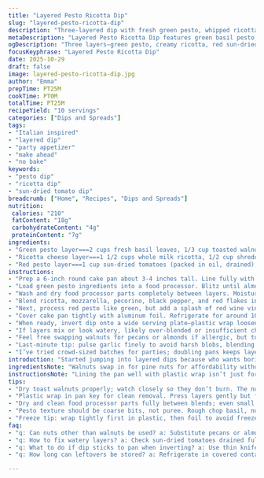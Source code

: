 ```yaml
---
title: "Layered Pesto Ricotta Dip"
slug: "layered-pesto-ricotta-dip"
description: "Three-layered dip with fresh green pesto, whipped ricotta blend, and vibrant red pesto, all set firm in a cake pan, perfect for chip-dipping or casual spreads. Uses basil, sun-dried tomatoes, and ricotta with an added twist of toasted pine nuts swapped for walnuts. Chill or freeze to firm up; thaw properly before serving. Easy to adjust for texture or flavor balance, with tips on keeping color vivid and avoiding watery layers."
metaDescription: "Layered Pesto Ricotta Dip features green basil pesto, whipped ricotta, sun-dried tomato pesto layers. Toast nuts, chill well for firm, colorful slices."
ogDescription: "Three layers—green pesto, creamy ricotta, red sun-dried tomato pesto. Toast nuts dry, chill long, slice neat. Serve with sturdy chips for crunch contrast."
focusKeyphrase: "Layered Pesto Ricotta Dip"
date: 2025-10-29
draft: false
image: layered-pesto-ricotta-dip.jpg
author: "Emma"
prepTime: PT25M
cookTime: PT0M
totalTime: PT25M
recipeYield: "10 servings"
categories: ["Dips and Spreads"]
tags:
- "Italian inspired"
- "layered dip"
- "party appetizer"
- "make ahead"
- "no bake"
keywords:
- "pesto dip"
- "ricotta dip"
- "sun-dried tomato dip"
breadcrumb: ["Home", "Recipes", "Dips and Spreads"]
nutrition: 
 calories: "210"
 fatContent: "18g"
 carbohydrateContent: "4g"
 proteinContent: "7g"
ingredients:
- "Green pesto layer===2 cups fresh basil leaves, 1/3 cup toasted walnuts (substituted pine nuts), 1/2 cup grated parmesan, 1/3 cup olive oil, 2 garlic cloves, salt to taste"
- "Ricotta cheese layer===1 1/2 cups whole milk ricotta, 1/2 cup shredded mozzarella, 1/4 cup grated pecorino romano, 1/4 teaspoon freshly cracked black pepper, pinch red pepper flakes"
- "Red pesto layer===1 cup sun-dried tomatoes (packed in oil, drained), 1/4 cup toasted walnuts, 1/4 cup grated parmesan, 1 garlic clove, 1/3 cup olive oil, 1 teaspoon red wine vinegar"
instructions:
- "Prep a 6-inch round cake pan about 3-4 inches tall. Line fully with plastic wrap – this helps lift out the dip cleanly. Don't skip lining edges well; plastic sticking tight is key."
- "Load green pesto ingredients into a food processor. Blitz until almost smooth but still with tiny bits—texture matters, not puree. Taste, adjust salt or oil if too thick. Spread evenly in cake pan. Use rubber spatula, press gently to eliminate air gaps."
- "Wash and dry food processor parts completely between layers. Moisture leftover ruins clean layers and thins the middle cheese layer."
- "Blend ricotta, mozzarella, pecorino, black pepper, and red flakes in food processor until thick and fluffy. This layer is creamy but holds shape. Spread over green pesto carefully; avoid pushing so hard you swirl the layers. Smooth with backside of spoon."
- "Next, process red pesto like green, but add a splash of red wine vinegar to brighten tartness. Blend until just coarse. Spread gently over cheese layer evenly."
- "Cover cake pan tightly with aluminum foil. Refrigerate for around 10-14 hours to firm up properly. Can freeze up to two weeks; when freezing, wrap extra tight with plastic wrap, then foil. Remove from freezer 5-6 hours prior to serving—slow thaw keeps layers set."
- "When ready, invert dip onto a wide serving plate—plastic wrap loosens easily. If it sticks, run thin knife around edges first. Serve with sturdy chips like blue corn or multigrain. Crunch contrast is everything."
- "If layers mix or look watery, likely over-blended or insufficient chilling. Make sure nuts are toasted dry, not oily. Drain sun-dried tomatoes thoroughly; excess oil thins layers."
- "Feel free swapping walnuts for pecans or almonds if allergic, but toast nuts for best flavor. Ricotta can be blended with cream cheese if you want a sharper tang or firmer texture."
- "Last-minute tip: pulse garlic finely to avoid harsh blobs, blending spores instead of smooth paste makes bite interesting. Also, if using blender over food processor, pause often to scrape sides, keep control."
- "I’ve tried crowd-sized batches for parties; doubling pans keeps layers intact better than stacking in big dishes. Also, less mess when guests dig in – no drainage, no smear."
introduction: "Started jumping into layered dips because who wants boring guac? The layered pesto and ricotta idea struck me for parties where plain dip jars just don’t cut it. Basil and sun-dried tomatoes offer such a pop—green, white, red layers look like flavor fireworks. Originally over-blended layers turned mushy; learned a rough chop keeps fresh texture. Toast nuts first, no shortcuts. Ricotta whipped with mozzarella bridges the pesto layers without sogginess. Taking care with chilling time pays off with firm slices that don’t collapse under chips. The aroma, especially from fresh basil and toasted nuts, fills the kitchen with hints you know mean business. Can’t stand watery dips, so always drain and dry all ingredients, or risk the ‘waterfall’ effect during serving. The end result? Layers that snap when you cut, each bite colorful and balanced—no ‘all mud’ moments here."
ingredientsNote: "Walnuts swap in for pine nuts for affordability without major flavor loss. Toast nuts dry in pan until golden and fragrant, about 4-5 minutes, stirring constantly to avoid burning—burnt nuts turn bitter fast. If you only find sun-dried tomatoes packed dry, rehydrate in warm water or light olive oil to soften, but drain well to avoid watery dip. Ricotta quality matters; whole milk ricotta is creamier and less grainy than part-skim options. Mozzarella addition here isn’t just for stretch—it adds subtle richness and body, preventing ricotta from breaking apart. Garlic should be fresh, minced finely; beware overprocessing that turns garlic bitter or pasty. Olive oil quality impacts layer shine and mouthfeel—go for good but not extra virgin if too strong, as it can overwhelm subtle cheese layer. Salt balance crucial across layers; test each separately before layering for best overall seasoning. If you want to add a twist, a splash of white balsamic vinegar in green pesto adds brightness without overpowering greens."
instructionsNote: "Lining the pan well with plastic wrap isn’t just for removal ease; it helps keep layers clean and compact as you press each down gently. Skipping drying food processor parts between layers risks thinning the ricotta by water droplets, breaking that stiff structure. Grinding texture matters—a too-smooth pesto layer blends visually and texturally with cheese, losing the distinction that makes this dish special. Watch your spreads: this isn’t a smearing exercise but careful layering. Press just enough to settle but not to swirl. Cover tightly and chill minimum 10 hours to allow oils to set and cheese to firm—cold is your structural friend here. Freezing is possible but needs careful thawing; thawing at room temp too quickly will lead to soft layers running into each other. When serving, inversion onto plate is showy and practical, but a small knife around pan edges loosens stubborn spots, plastic wrap helps grip the whole chunk. Chip choice matters—something strong with crunch to cut through richness, like sturdy blue corn or multigrain, enhances experience."
tips:
- "Dry toast walnuts properly; watch closely so they don’t burn. The nut aroma signals readiness—golden brown, warm smell, no black spots. Burnt nuts become bitter quickly and wreck flavor. Use a heavy pan, stir constantly. Can swap pecans or almonds but toast same way. Taste nuts before adding to layers."
- "Plastic wrap in pan key for clean removal. Press layers gently but firmly to avoid air gaps that cause cracking or crumble. Avoid pushing too hard or swirling mixtures together; you lose sharp layer definition. Spread ricotta carefully—thicker, fluffy enough to hold shape. Use back of spoon to smooth marks and keep edges tidy."
- "Dry and clean food processor parts fully between blends; even small water drops thin ricotta layer into runny mess. Layer drying also avoids colors bleeding together. Ricotta mozzarella mix adds body, keeps thick texture; no watery or grainy mouthfeel. If texture feels thin, chill longer before serving."
- "Pesto texture should be coarse bits, not puree. Rough chop basil, nuts, grated cheese, garlic. Over-blending kills bright green color and visual contrast. Red pesto needs sun-dried tomatoes drained well—excess oil ruins middle layer, thins out red and white layers. Add splash red wine vinegar at blend end to sharpen tartness, lift flavors."
- "Freeze tip: wrap tightly first in plastic, then foil to avoid freezer burn or soggy texture. Freeze max two weeks. Slow thaw in fridge 5-6 hours minimum to keep layers set and sliceable. Room temp thaw risks layers running together, crushed look. Cover well in fridge to prevent drying out or smelling fridge flavors."
faq:
- "q: Can nuts other than walnuts be used? a: Substitute pecans or almonds fine. Toast nuts dry same as walnuts. Flavor shifts slightly but toast brings crunchy, nutty notes intact. Avoid oily nuts or pre-toasted; raw best for controlling taste and texture."
- "q: How to fix watery layers? a: Check sun-dried tomatoes drained fully. Dry nuts well before blending. Dry food processor parts between layers; even small moisture thins ricotta layer. Over-blending pesto also breaks texture. Chill layers longer to firm up if still loose."
- "q: What to do if dip sticks to pan when inverting? a: Use thin knife to run around pan edges before flipping. Plastic wrap helps but can stick if not lined fully or edges missed. Press plastic wrap well inside corners to prevent gaps or wrinkles that cause sticking."
- "q: How long can leftovers be stored? a: Refrigerate in covered container up to 3 days; keep chilled tightly. Freezing possible for 1-2 weeks wrapped well. Thaw slow in fridge at least 5 hours to keep layers firm; thawing faster leads to soggy, mixed layers. Cover refrigerated leftovers to avoid smell absorption."

---
```

